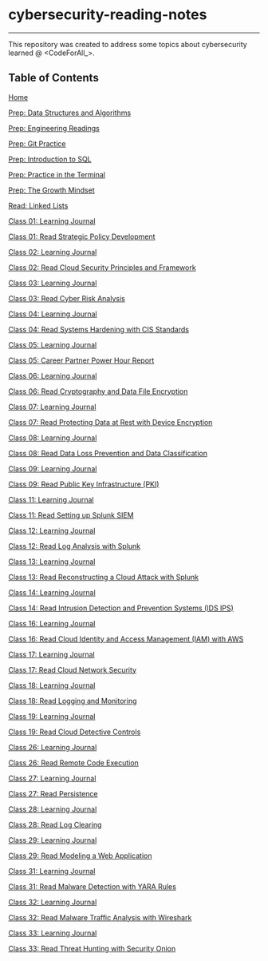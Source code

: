 # **cybersecurity-reading-notes**
***

This repository was created to address some topics about cybersecurity learned @ <CodeForAll_>.

## **Table of Contents**

[Home](https://github.com/VascoLucas01/cybersecurity-reading-notes/wiki)

[Prep: Data Structures and Algorithms](https://github.com/VascoLucas01/cybersecurity-reading-notes/wiki/00-Prep:-Data-Structures-and-Algorithms)

[Prep: Engineering Readings](https://github.com/VascoLucas01/cybersecurity-reading-notes/wiki/00-Prep:-Engineering-Readings)

[Prep: Git Practice](https://github.com/VascoLucas01/cybersecurity-reading-notes/wiki/00-Prep:-Git-Practice)

[Prep: Introduction to SQL](https://github.com/VascoLucas01/cybersecurity-reading-notes/wiki/00-Prep:-Introduction-to-SQL)

[Prep: Practice in the Terminal](https://github.com/VascoLucas01/cybersecurity-reading-notes/wiki/00-Prep:-Practice-in-the-Terminal)

[Prep: The Growth Mindset](https://github.com/VascoLucas01/cybersecurity-reading-notes/wiki/00-Prep:-The-Growth-Mindset)

[Read: Linked Lists](https://github.com/VascoLucas01/cybersecurity-reading-notes/wiki/01-Read:-Linked-Lists)

[Class 01: Learning Journal](https://github.com/VascoLucas01/cybersecurity-reading-notes/wiki/10-Class-01:-Learning-Journal)

[Class 01: Read Strategic Policy Development](https://github.com/VascoLucas01/cybersecurity-reading-notes/wiki/10-Class-01:-Read-Strategic-Policy-Development)

[Class 02: Learning Journal](https://github.com/VascoLucas01/cybersecurity-reading-notes/wiki/10-Class-02:-Learning-Journal)

[Class 02: Read Cloud Security Principles and Framework](https://github.com/VascoLucas01/cybersecurity-reading-notes/wiki/10-Class-02:-Read-Cloud-Security-Principles-and-Framework)

[Class 03: Learning Journal](https://github.com/VascoLucas01/cybersecurity-reading-notes/wiki/10-Class-03:-Learning-Journal)

[Class 03: Read Cyber Risk Analysis](https://github.com/VascoLucas01/cybersecurity-reading-notes/wiki/10-Class-03:-Read-Cyber-Risk-Analysis)

[Class 04: Learning Journal](https://github.com/VascoLucas01/cybersecurity-reading-notes/wiki/10-Class-04:-Learning-Journal)

[Class 04: Read Systems Hardening with CIS Standards](https://github.com/VascoLucas01/cybersecurity-reading-notes/wiki/10-Class-04:-Read-Systems-Hardening-with-CIS-Standards)

[Class 05: Learning Journal](https://github.com/VascoLucas01/cybersecurity-reading-notes/wiki/10-Class-05:-Learning-Journal)

[Class 05: Career Partner Power Hour Report](https://github.com/VascoLucas01/cybersecurity-reading-notes/wiki/10-Class-05:-Career-Partner-Power-Hour---Report)

[Class 06: Learning Journal](https://github.com/VascoLucas01/cybersecurity-reading-notes/wiki/10-Class-06:-Learning-Jounal)

[Class 06: Read Cryptography and Data File Encryption](https://github.com/VascoLucas01/cybersecurity-reading-notes/wiki/10-Class-06:-Read-Cryptography-and-Data-File-Encryption)

[Class 07: Learning Journal](https://github.com/VascoLucas01/cybersecurity-reading-notes/wiki/10-Class-07:-Learning-Journal)

[Class 07: Read Protecting Data at Rest with Device Encryption](https://github.com/VascoLucas01/cybersecurity-reading-notes/wiki/10-Class-07:-Read-Protecting-Data-at-Rest-with-Device-Encryption)

[Class 08: Learning Journal](https://github.com/VascoLucas01/cybersecurity-reading-notes/wiki/10-Class-08:-Learning-Journal)

[Class 08: Read Data Loss Prevention and Data Classification](https://github.com/VascoLucas01/cybersecurity-reading-notes/wiki/10-Class-08:-Read-Data-Loss-Prevention-and-Data-Classification)

[Class 09: Learning Journal](https://github.com/VascoLucas01/cybersecurity-reading-notes/wiki/10-Class-09:-Learning-Journal)

[Class 09: Read Public Key Infrastructure (PKI)](https://github.com/VascoLucas01/cybersecurity-reading-notes/wiki/10-Class-09:-Read-Public-Key-Infrastructure-(PKI))

[Class 11: Learning Journal](https://github.com/VascoLucas01/cybersecurity-reading-notes/wiki/10-Class-11:-Learning-Journal)

[Class 11: Read Setting up Splunk SIEM](https://github.com/VascoLucas01/cybersecurity-reading-notes/wiki/10-Class-11:-Read-Setting-up-Splunk-SIEM)

[Class 12: Learning Journal](https://github.com/VascoLucas01/cybersecurity-reading-notes/wiki/10-Class-12:-Learning-Journal)

[Class 12: Read Log Analysis with Splunk](https://github.com/VascoLucas01/cybersecurity-reading-notes/wiki/10-Class-12:-Read-Log-Analysis-with-Splunk)

[Class 13: Learning Journal](https://github.com/VascoLucas01/cybersecurity-reading-notes/wiki/10-Class-13:-Learning-Journal)

[Class 13: Read Reconstructing a Cloud Attack with Splunk](https://github.com/VascoLucas01/cybersecurity-reading-notes/wiki/10-Class-13:-Read-Reconstructing-a-Cloud-Attack-with-Splunk)

[Class 14: Learning Journal](https://github.com/VascoLucas01/cybersecurity-reading-notes/wiki/10-Class-14:-Learning-Journal)

[Class 14: Read Intrusion Detection and Prevention Systems (IDS IPS)](https://github.com/VascoLucas01/cybersecurity-reading-notes/wiki/10-Class-14:-Read-Intrusion-Detection-and-Prevention-Systems-(IDS-IPS))

[Class 16: Learning Journal](https://github.com/VascoLucas01/cybersecurity-reading-notes/wiki/10-Class-16:-Learning-Journal)

[Class 16: Read Cloud Identity and Access Management (IAM) with AWS](https://github.com/VascoLucas01/cybersecurity-reading-notes/wiki/10-Class-16:-Read-Cloud-Identity-and-Access-Management-(IAM)-with-AWS)

[Class 17: Learning Journal](https://github.com/VascoLucas01/cybersecurity-reading-notes/wiki/10-Class-17:-Learning-Journal)

[Class 17: Read Cloud Network Security](https://github.com/VascoLucas01/cybersecurity-reading-notes/wiki/10-Class-17:-Read-Cloud-Network-Security)

[Class 18: Learning Journal](https://github.com/VascoLucas01/cybersecurity-reading-notes/wiki/10-Class-18:-Learning-Journal)

[Class 18: Read Logging and Monitoring](https://github.com/VascoLucas01/cybersecurity-reading-notes/wiki/10-Class-18:-Read-Logging-and-Monitoring)

[Class 19: Learning Journal](https://github.com/VascoLucas01/cybersecurity-reading-notes/wiki/10-Class-19:-Learning-Journal)

[Class 19: Read Cloud Detective Controls](https://github.com/VascoLucas01/cybersecurity-reading-notes/wiki/10-Class-19:-Read-Cloud-Detective-Controls)

[Class 26: Learning Journal](https://github.com/VascoLucas01/cybersecurity-reading-notes/wiki/10-Class-26:-Learning-Journal)

[Class 26: Read Remote Code Execution](https://github.com/VascoLucas01/cybersecurity-reading-notes/wiki/10-Class-26:-Read-Remote-Code-Execution)

[Class 27: Learning Journal](https://github.com/VascoLucas01/cybersecurity-reading-notes/wiki/10-Class-27:-Learning-Journal)

[Class 27: Read Persistence](https://github.com/VascoLucas01/cybersecurity-reading-notes/wiki/10-Class-27:-Read-Persistence)

[Class 28: Learning Journal](https://github.com/VascoLucas01/cybersecurity-reading-notes/wiki/10-Class-28:-Learning-Journal)

[Class 28: Read Log Clearing](https://github.com/VascoLucas01/cybersecurity-reading-notes/wiki/10-Class-28:-Read-Log-Clearing)

[Class 29: Learning Journal](https://github.com/VascoLucas01/cybersecurity-reading-notes/wiki/10-Class-29:-Learning-Journal)

[Class 29: Read Modeling a Web Application](https://github.com/VascoLucas01/cybersecurity-reading-notes/wiki/10-Class-29:-Read-Modeling-a-Web-Application)

[Class 31: Learning Journal](https://github.com/VascoLucas01/cybersecurity-reading-notes/wiki/10-Class-31:-Learning-Journal)

[Class 31: Read Malware Detection with YARA Rules](https://github.com/VascoLucas01/cybersecurity-reading-notes/wiki/10-Class-31:-Read-Malware-Detection-with-YARA-Rules)

[Class 32: Learning Journal](https://github.com/VascoLucas01/cybersecurity-reading-notes/wiki/10-Class-32:-Learning-Journal)

[Class 32: Read Malware Traffic Analysis with Wireshark](https://github.com/VascoLucas01/cybersecurity-reading-notes/wiki/10-Class-32:-Read-Malware-Traffic-Analysis-with-Wireshark)

[Class 33: Learning Journal](https://github.com/VascoLucas01/cybersecurity-reading-notes/wiki/10-Class-33:-Learning-Journal)

[Class 33: Read Threat Hunting with Security Onion](https://github.com/VascoLucas01/cybersecurity-reading-notes/wiki/10-Class-33:-Read-Threat-Hunting-with-Security-Onion)

[]()

[]()
